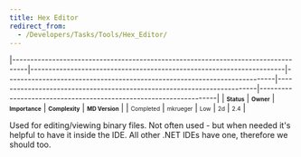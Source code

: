 ```yaml
---
title: Hex Editor
redirect_from:
  - /Developers/Tasks/Tools/Hex_Editor/
---
```


<span> </span>

<span id="_task_a_Tools.HexEditor"></span><span> </span>

|----------------------------------------------------------------------------------|----------------------------------------------------------------------|--------------------------------------------------------------------------|------------------------------------------------------------------------|------------------------------------------------------------------|
| **<span style="font-size: x-small;">Status</span>**                              | **<span style="font-size: x-small;">Owner</span>**                   | **<span style="font-size: x-small;">Importance</span>**                  | **<span style="font-size: x-small;">Complexity</span>**                | **<span style="font-size: x-small;">MD Version</span>**          |
| <span class="task-status-Completed" style="font-size: x-small;">Completed</span> | <span class="task-owner" style="font-size: x-small;">mkrueger</span> | <span class="task-importance-Low" style="font-size: x-small;">Low</span> | <span class="task-complexity-2d" style="font-size: x-small;">2d</span> | <span class="task-target" style="font-size: x-small;">2.4</span> |

Used for editing/viewing binary files. Not often used - but when needed it's helpful to have it inside the IDE. All other .NET IDEs have one, therefore we should too.
